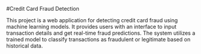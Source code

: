 #Credit Card Fraud Detection

This project is a web application for detecting credit card fraud using machine learning models. It provides users with an interface to input transaction details and get real-time fraud predictions. The system utilizes a trained model to classify transactions as fraudulent or legitimate based on historical data.
